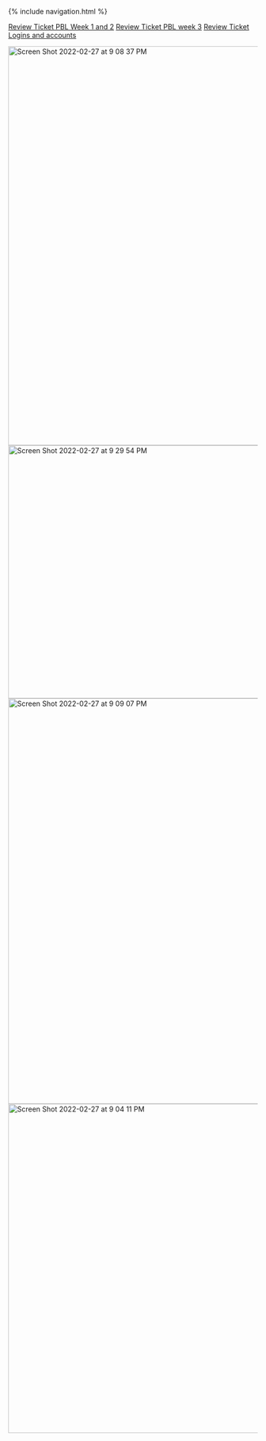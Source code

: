 {% include navigation.html %}

[Review Ticket PBL Week 1 and 2](https://github.com/Athena9355/Team-123-final-version/issues/17)
[Review Ticket PBL week 3](https://github.com/Athena9355/Team-123-final-version/issues/18)
[Review Ticket Logins and accounts](https://github.com/Athena9355/Team-123-final-version/issues/18)

<img width="806" alt="Screen Shot 2022-02-27 at 9 08 37 PM" src="https://user-images.githubusercontent.com/69766714/158251646-c1470c5d-5856-44f1-99db-31bed75c9bd7.png">

<img width="511" alt="Screen Shot 2022-02-27 at 9 29 54 PM" src="https://user-images.githubusercontent.com/69766714/158250099-afa47238-1548-40d9-a42e-018afa5256d5.png">
<img width="819" alt="Screen Shot 2022-02-27 at 9 09 07 PM" src="https://user-images.githubusercontent.com/69766714/158251660-6b75f985-cfb9-4597-bbd3-b77236c0bcec.png">
<img width="665" alt="Screen Shot 2022-02-27 at 9 04 11 PM" src="https://user-images.githubusercontent.com/69766714/158251668-cfb9d70a-2fd1-45f1-b815-d7177c7db07c.png">
